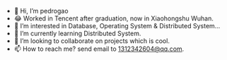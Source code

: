 - 👋 Hi, I’m pedrogao
- 😂 Worked in Tencent after graduation, now in Xiaohongshu Wuhan.
- 👀 I’m interested in Database, Operating System & Distributed System...
- 🌱 I’m currently learning Distributed System.
- 💞️ I’m looking to collaborate on projects which is cool.
- 📫 How to reach me? send email to 1312342604@qq.com.


